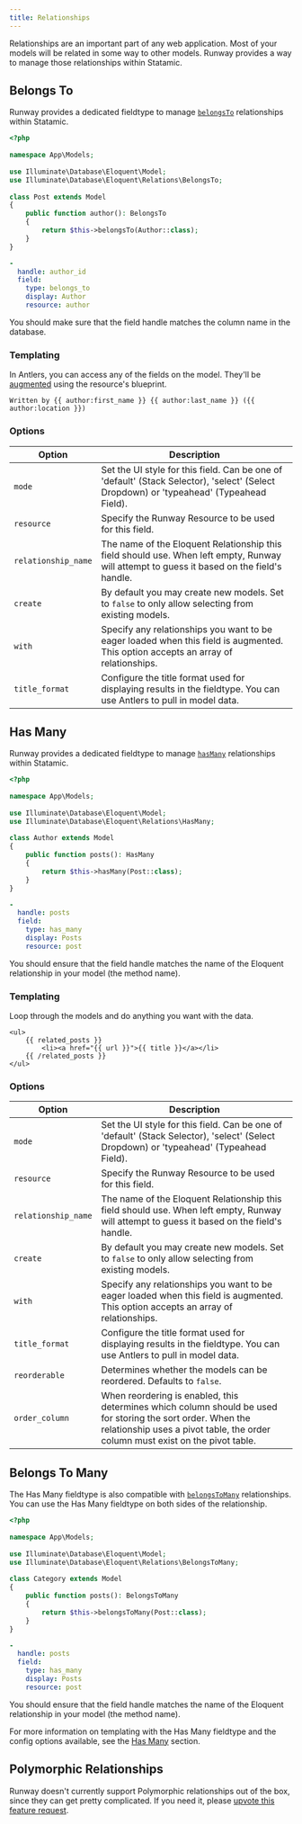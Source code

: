 ```yaml
---
title: Relationships
---
```


Relationships are an important part of any web application. Most of your models will be related in some way to other models. Runway provides a way to manage those relationships within Statamic.

## Belongs To

Runway provides a dedicated fieldtype to manage [`belongsTo`](https://laravel.com/docs/master/eloquent-relationships#one-to-many-inverse) relationships within Statamic. 

```php
<?php
 
namespace App\Models;
 
use Illuminate\Database\Eloquent\Model;
use Illuminate\Database\Eloquent\Relations\BelongsTo;
 
class Post extends Model
{
    public function author(): BelongsTo
    {
        return $this->belongsTo(Author::class);
    }
}
```

```yaml
-
  handle: author_id
  field:
    type: belongs_to
    display: Author
    resource: author
```

You should make sure that the field handle matches the column name in the database.

### Templating

In Antlers, you can access any of the fields on the model. They'll be [augmented](https://statamic.dev/extending/augmentation) using the resource's blueprint.

```antlers
Written by {{ author:first_name }} {{ author:last_name }} ({{ author:location }})
```

### Options

| **Option**          | **Description**                                                                                                                              |
|---------------------|----------------------------------------------------------------------------------------------------------------------------------------------|
| `mode`              | Set the UI style for this field. Can be one of 'default' (Stack  Selector), 'select' (Select Dropdown) or 'typeahead' (Typeahead Field).     |
| `resource`          | Specify the Runway Resource to be used for this field.                                                                                       |
| `relationship_name` | The name of the Eloquent Relationship this field should use. When left empty, Runway will attempt to guess it based on the field's handle.   |
| `create`            | By default you may create new models. Set to `false` to only allow selecting from existing models.                                           |
| `with`              | Specify any relationships you want to be eager loaded when this field is augmented. This option accepts an array of relationships.           |
| `title_format`      | Configure the title format used for displaying results in the fieldtype. You can use Antlers to pull in model data.                          |

## Has Many

Runway provides a dedicated fieldtype to manage [`hasMany`](https://laravel.com/docs/master/eloquent-relationships#one-to-many) relationships within Statamic.

```php
<?php
 
namespace App\Models;
 
use Illuminate\Database\Eloquent\Model;
use Illuminate\Database\Eloquent\Relations\HasMany;
 
class Author extends Model
{
    public function posts(): HasMany
    {
        return $this->hasMany(Post::class);
    }
}
```

```yaml
-
  handle: posts
  field:
    type: has_many
    display: Posts
    resource: post
```

You should ensure that the field handle matches the name of the Eloquent relationship in your model (the method name).

### Templating

Loop through the models and do anything you want with the data.

```antlers
<ul>
    {{ related_posts }}
        <li><a href="{{ url }}">{{ title }}</a></li>
    {{ /related_posts }}
</ul>
```

### Options

| **Option**          | **Description**                                                                                                                                                                               |
|---------------------|-----------------------------------------------------------------------------------------------------------------------------------------------------------------------------------------------|
| `mode`              | Set the UI style for this field. Can be one of 'default' (Stack  Selector), 'select' (Select Dropdown) or 'typeahead' (Typeahead Field).                                                      |
| `resource`          | Specify the Runway Resource to be used for this field.                                                                                                                                        |
| `relationship_name` | The name of the Eloquent Relationship this field should use. When left empty, Runway will attempt to guess it based on the field's handle.                                                    |
| `create`            | By default you may create new models. Set to `false` to only allow selecting from existing models.                                                                                            |
| `with`              | Specify any relationships you want to be eager loaded when this field is augmented. This option accepts an array of relationships.                                                            |
| `title_format`      | Configure the title format used for displaying results in the fieldtype. You can use Antlers to pull in model data.                                                                           |
| `reorderable`       | Determines whether the models can be reordered. Defaults to `false`.                                                                                                                          |
| `order_column`      | When reordering is enabled, this determines which column should be used for storing the sort order. When the relationship uses a pivot table, the order column must exist on the pivot table. |

## Belongs To Many

The Has Many fieldtype is also compatible with [`belongsToMany`](https://laravel.com/docs/master/eloquent-relationships#many-to-many) relationships. You can use the Has Many fieldtype on both sides of the relationship.

```php
<?php
 
namespace App\Models;
 
use Illuminate\Database\Eloquent\Model;
use Illuminate\Database\Eloquent\Relations\BelongsToMany;
 
class Category extends Model
{
    public function posts(): BelongsToMany
    {
        return $this->belongsToMany(Post::class);
    }
}
```

```yaml
-
  handle: posts
  field:
    type: has_many
    display: Posts
    resource: post
```

You should ensure that the field handle matches the name of the Eloquent relationship in your model (the method name).

For more information on templating with the Has Many fieldtype and the config options available, see the [Has Many](#content-has-many) section.

## Polymorphic Relationships

Runway doesn't currently support Polymorphic relationships out of the box, since they can get pretty complicated. If you need it, please [upvote this feature request](https://github.com/statamic-rad-pack/runway/discussions/245).
